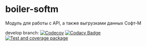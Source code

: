 # boiler-softm
Модуль для работы с API, а также выгрузками данных Софт-М

develop branch: 
[![Codecov](https://codecov.io/gh/cool-soft/boiler-softm/branch/develop/graph/badge.svg?token=bxt7tO4dPX)](https://codecov.io/gh/cool-soft/boiler-softm)
[![Codacy Badge](https://app.codacy.com/project/badge/Grade/32bddd2ba5f441b690c68903d9eadf86)](https://www.codacy.com/gh/cool-soft/boiler-softm/dashboard?utm_source=github.com&amp;utm_medium=referral&amp;utm_content=cool-soft/boiler-softm&amp;utm_campaign=Badge_Grade)
[![Test and coverage package](https://github.com/cool-soft/boiler-softm/actions/workflows/test-and-coverage-package.yml/badge.svg?branch=develop)](https://github.com/cool-soft/boiler-softm/actions/workflows/test-and-coverage-package.yml)
